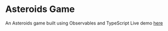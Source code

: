 # Asteroids Game
An Asteroids game built using Observables and TypeScript
Live demo [here](https://npar0005.github.io/AsteroidsGame/asteroids.html)
